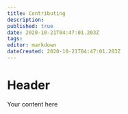```yaml
---
title: Contributing
description: 
published: true
date: 2020-10-21T04:47:01.203Z
tags: 
editor: markdown
dateCreated: 2020-10-21T04:47:01.203Z
---
```


# Header
Your content here